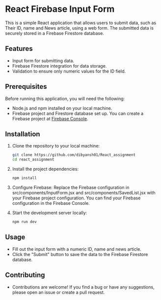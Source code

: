 # React Firebase Input Form

This is a simple React application that allows users to submit data, such as Their ID, name and News article, using a web form. The submitted data is securely stored in a Firebase Firestore database.

## Features

- Input form for submitting data.
- Firebase Firestore integration for data storage.
- Validation to ensure only numeric values for the ID field.

## Prerequisites

Before running this application, you will need the following:

- Node.js and npm installed on your local machine.
- Firebase project and Firestore database set up. You can create a Firebase project at [Firebase Console](https://console.firebase.google.com/).

## Installation

1. Clone the repository to your local machine:

   ```bash
   git clone https://github.com/dibyansh01/React_assignment
   cd react_assignment
   ```

2. Install the project dependencies:
   ```bash
   npm install
   ```
3. Configure Firebase:
   Replace the Firebase configuration in src/components/InputForm.jsx and src/components/SavedList.jsx with your Firebase project configuration. You can find your Firebase configuration in the Firebase Console.
4. Start the development server locally:
   ```bash
   npm run dev
   ```

## Usage

- Fill out the input form with a numeric ID, name and news article.
- Click the "Submit" button to save the data to the Firebase Firestore database.

## Contributing

- Contributions are welcome! If you find a bug or have any suggestions, please open an issue or create a pull request.
